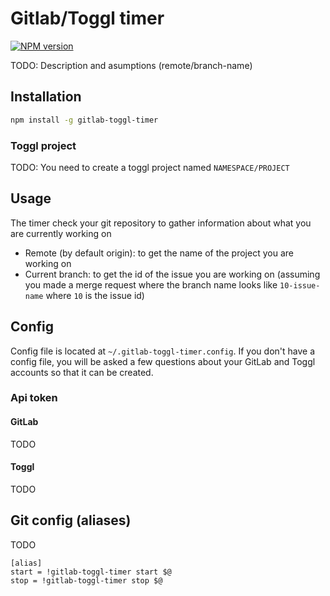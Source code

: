 # Gitlab/Toggl timer

[![NPM version](https://badge.fury.io/js/gitlab-toggl-timer.svg)](http://badge.fury.io/js/gitlab-toggl-timer)

TODO: Description and asumptions (remote/branch-name)

## Installation
```bash
npm install -g gitlab-toggl-timer
```

### Toggl project
TODO: You need to create a toggl project named `NAMESPACE/PROJECT`

## Usage
The timer check your git repository to gather information about what you are currently working on
- Remote (by default origin): to get the name of the project you are working on 
- Current branch: to get the id of the issue you are working on (assuming you made a merge request where the branch name looks like `10-issue-name` where `10` is the issue id)

## Config
Config file is located at `~/.gitlab-toggl-timer.config`.
If you don't have a config file, you will be asked a few questions about your GitLab and Toggl accounts so that it can be created.

### Api token
#### GitLab
TODO
#### Toggl
TODO

## Git config (aliases)
TODO
```
[alias]
start = !gitlab-toggl-timer start $@
stop = !gitlab-toggl-timer stop $@
```
